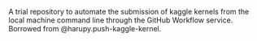 A trial repository to automate the submission of kaggle kernels from the local machine command line through the GitHub Workflow service. Borrowed from @harupy.push-kaggle-kernel.